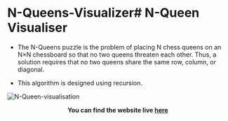 # N-Queens-Visualizer# N-Queen Visualiser

- The N-Queens puzzle is the problem of placing N chess queens on an N×N chessboard so that no two queens threaten each other. Thus, a solution requires that no two queens share the same row, column, or diagonal.

- This algorithm is designed using recursion.

![N-Queen-visualisation](visualisation)

**<p align='center'>You can find the website live <a href="https://monarch-009.github.io/N-Queens-Visualizer/">here</a></p>**
